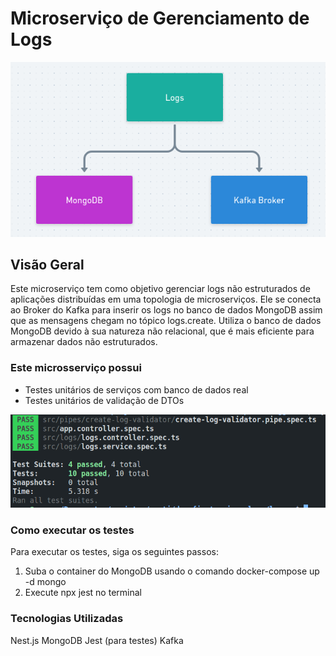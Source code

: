 # Microserviço de Gerenciamento de Logs

![Topologia](./assets/topology.png)

## Visão Geral

Este microserviço tem como objetivo gerenciar logs não estruturados de aplicações distribuídas em uma topologia de microserviços. Ele se conecta ao Broker do Kafka para inserir os logs no banco de dados MongoDB assim que as mensagens chegam no tópico logs.create. Utiliza o banco de dados MongoDB devido à sua natureza não relacional, que é mais eficiente para armazenar dados não estruturados.

### Este microsserviço possui

- Testes unitários de serviços com banco de dados real
- Testes unitários de validação de DTOs

![Suite de testes](./assets/test-suit.png)

### Como executar os testes

Para executar os testes, siga os seguintes passos:

1. Suba o container do MongoDB usando o comando docker-compose up -d mongo
2. Execute npx jest no terminal

### Tecnologias Utilizadas

Nest.js
MongoDB
Jest (para testes)
Kafka
